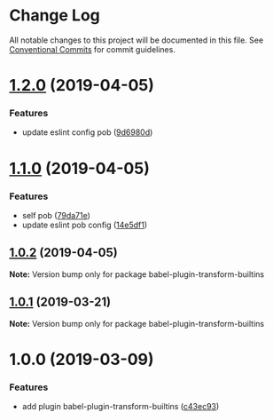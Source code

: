 # Change Log

All notable changes to this project will be documented in this file.
See [Conventional Commits](https://conventionalcommits.org) for commit guidelines.

# [1.2.0](https://github.com/christophehurpeau/pob/compare/babel-plugin-transform-builtins@1.1.0...babel-plugin-transform-builtins@1.2.0) (2019-04-05)


### Features

* update eslint config pob ([9d6980d](https://github.com/christophehurpeau/pob/commit/9d6980d))





# [1.1.0](https://github.com/christophehurpeau/pob/compare/babel-plugin-transform-builtins@1.0.2...babel-plugin-transform-builtins@1.1.0) (2019-04-05)


### Features

* self pob ([79da71e](https://github.com/christophehurpeau/pob/commit/79da71e))
* update eslint pob config ([14e5df1](https://github.com/christophehurpeau/pob/commit/14e5df1))





## [1.0.2](https://github.com/christophehurpeau/pob/compare/babel-plugin-transform-builtins@1.0.1...babel-plugin-transform-builtins@1.0.2) (2019-04-05)

**Note:** Version bump only for package babel-plugin-transform-builtins





## [1.0.1](https://github.com/christophehurpeau/pob/compare/babel-plugin-transform-builtins@1.0.0...babel-plugin-transform-builtins@1.0.1) (2019-03-21)

**Note:** Version bump only for package babel-plugin-transform-builtins





# 1.0.0 (2019-03-09)


### Features

* add plugin babel-plugin-transform-builtins ([c43ec93](https://github.com/christophehurpeau/pob/commit/c43ec93))
